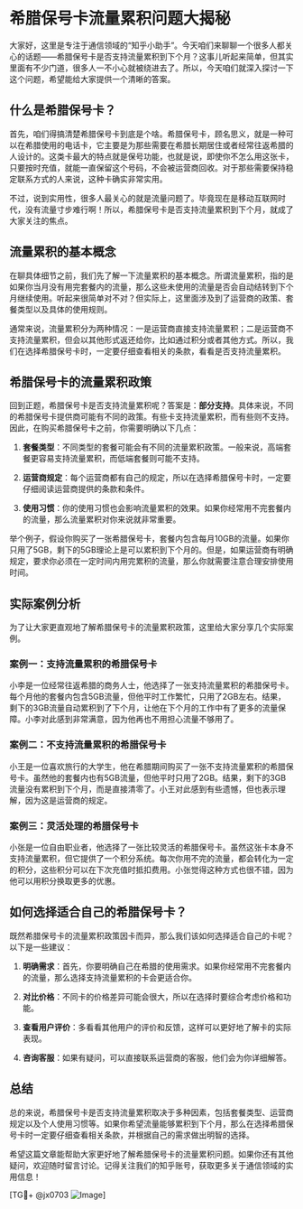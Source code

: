# 希腊保号卡流量累积问题大揭秘

大家好，这里是专注于通信领域的“知乎小助手”。今天咱们来聊聊一个很多人都关心的话题——希腊保号卡是否支持流量累积到下个月？这事儿听起来简单，但其实里面有不少门道，很多人一不小心就被绕进去了。所以，今天咱们就深入探讨一下这个问题，希望能给大家提供一个清晰的答案。

## 什么是希腊保号卡？

首先，咱们得搞清楚希腊保号卡到底是个啥。希腊保号卡，顾名思义，就是一种可以在希腊使用的电话卡，它主要是为那些需要在希腊长期居住或者经常往返希腊的人设计的。这类卡最大的特点就是保号功能，也就是说，即使你不怎么用这张卡，只要按时充值，就能一直保留这个号码，不会被运营商回收。对于那些需要保持稳定联系方式的人来说，这种卡确实非常实用。

不过，说到实用性，很多人最关心的就是流量问题了。毕竟现在是移动互联网时代，没有流量寸步难行啊！所以，希腊保号卡是否支持流量累积到下个月，就成了大家关注的焦点。

## 流量累积的基本概念

在聊具体细节之前，我们先了解一下流量累积的基本概念。所谓流量累积，指的是如果你当月没有用完套餐内的流量，那么这些未使用的流量是否会自动结转到下个月继续使用。听起来很简单对不对？但实际上，这里面涉及到了运营商的政策、套餐类型以及具体的使用规则。

通常来说，流量累积分为两种情况：一是运营商直接支持流量累积；二是运营商不支持流量累积，但会以其他形式返还给你，比如通过积分或者其他方式。所以，我们在选择希腊保号卡时，一定要仔细查看相关的条款，看看是否支持流量累积。

## 希腊保号卡的流量累积政策

回到正题，希腊保号卡是否支持流量累积呢？答案是：**部分支持**。具体来说，不同的希腊保号卡提供商可能有不同的政策。有些卡支持流量累积，而有些则不支持。因此，在购买希腊保号卡之前，你需要明确以下几点：

1. **套餐类型**：不同类型的套餐可能会有不同的流量累积政策。一般来说，高端套餐更容易支持流量累积，而低端套餐则可能不支持。
   
2. **运营商规定**：每个运营商都有自己的规定，所以在选择希腊保号卡时，一定要仔细阅读运营商提供的条款和条件。

3. **使用习惯**：你的使用习惯也会影响流量累积的效果。如果你经常用不完套餐内的流量，那么流量累积对你来说就非常重要。

举个例子，假设你购买了一张希腊保号卡，套餐内包含每月10GB的流量。如果你只用了5GB，剩下的5GB理论上是可以累积到下个月的。但是，如果运营商有明确规定，要求你必须在一定时间内用完累积的流量，那么你就需要注意合理安排使用时间。

## 实际案例分析

为了让大家更直观地了解希腊保号卡的流量累积政策，这里给大家分享几个实际案例。

### 案例一：支持流量累积的希腊保号卡

小李是一位经常往返希腊的商务人士，他选择了一张支持流量累积的希腊保号卡。每个月他的套餐内包含5GB流量，但他平时工作繁忙，只用了2GB左右。结果，剩下的3GB流量自动累积到了下个月，让他在下个月的工作中有了更多的流量保障。小李对此感到非常满意，因为他再也不用担心流量不够用了。

### 案例二：不支持流量累积的希腊保号卡

小王是一位喜欢旅行的大学生，他在希腊期间购买了一张不支持流量累积的希腊保号卡。虽然他的套餐内也有5GB流量，但他平时只用了2GB。结果，剩下的3GB流量没有累积到下个月，而是直接清零了。小王对此感到有些遗憾，但也表示理解，因为这是运营商的规定。

### 案例三：灵活处理的希腊保号卡

小张是一位自由职业者，他选择了一张比较灵活的希腊保号卡。虽然这张卡本身不支持流量累积，但它提供了一个积分系统。每次你用不完的流量，都会转化为一定的积分，这些积分可以在下次充值时抵扣费用。小张觉得这种方式也很不错，因为他可以用积分换取更多的优惠。

## 如何选择适合自己的希腊保号卡？

既然希腊保号卡的流量累积政策因卡而异，那么我们该如何选择适合自己的卡呢？以下是一些建议：

1. **明确需求**：首先，你要明确自己在希腊的使用需求。如果你经常用不完套餐内的流量，那么选择支持流量累积的卡会更适合你。

2. **对比价格**：不同卡的价格差异可能会很大，所以在选择时要综合考虑价格和功能。

3. **查看用户评价**：多看看其他用户的评价和反馈，这样可以更好地了解卡的实际表现。

4. **咨询客服**：如果有疑问，可以直接联系运营商的客服，他们会为你详细解答。

## 总结

总的来说，希腊保号卡是否支持流量累积取决于多种因素，包括套餐类型、运营商规定以及个人使用习惯等。如果你希望流量能够累积到下个月，那么在选择希腊保号卡时一定要仔细查看相关条款，并根据自己的需求做出明智的选择。

希望这篇文章能帮助大家更好地了解希腊保号卡的流量累积问题。如果你还有其他疑问，欢迎随时留言讨论。记得关注我们的知乎账号，获取更多关于通信领域的实用信息！

[TG💪+ @jx0703 ![Image](https://github.com/user-attachments/assets/dbca1d08-cadb-493c-b0ec-ad6f7a83f270)]